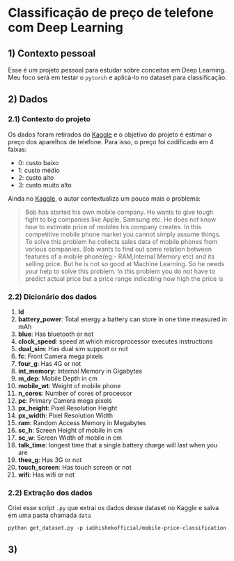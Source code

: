 # Classificação de preço de telefone com Deep Learning

## 1) Contexto pessoal

Esse é um projeto pessoal para estudar sobre conceitos em Deep Learning. Meu foco será em testar o `pytorch` e aplicá-lo no dataset para classificação.

## 2) Dados

### 2.1) Contexto do projeto

Os dados foram retirados do [Kaggle](https://www.kaggle.com/datasets/iabhishekofficial/mobile-price-classification) e o objetivo do projeto é estimar o preço dos aparelhos de telefone. Para isso, o preço foi codificado em 4 faixas:

- 0: custo baixo
- 1: custo médio
- 2: custo alto
- 3: custo muito alto

Ainda no [Kaggle](https://www.kaggle.com/datasets/iabhishekofficial/mobile-price-classification), o autor contextualiza um pouco mais o problema:

> Bob has started his own mobile company. He wants to give tough fight to big companies like Apple, Samsung etc. He does not know how to estimate price of mobiles his company creates. In this competitive mobile phone market you cannot simply assume things. To solve this problem he collects sales data of mobile phones from various companies. Bob wants to find out some relation between features of a mobile phone(eg:- RAM,Internal Memory etc) and its selling price. But he is not so good at Machine Learning. So he needs your help to solve this problem. In this problem you do not have to predict actual price but a price range indicating how high the price is

### 2.2) Dicionário dos dados

1. **Id**
2. **battery_power**: Total energy a battery can store in one time measured in mAh
3. **blue**: Has bluetooth or not
4. **clock_speed**: speed at which microprocessor executes instructions
5. **dual_sim**: Has dual sim support or not
6. **fc**: Front Camera mega pixels
7. **four_g**: Has 4G or not
8. **int_memory**: Internal Memory in Gigabytes
9. **m_dep**: Mobile Depth in cm
10. **mobile_wt**: Weight of mobile phone
11. **n_cores**: Number of cores of processor
12. **pc**: Primary Camera mega pixels
13. **px_height**: Pixel Resolution Height
14. **px_width**: Pixel Resolution Width
15. **ram**: Random Access Memory in Megabytes
16. **sc_h**: Screen Height of mobile in cm
17. **sc_w**: Screen Width of mobile in cm
18. **talk_time**: longest time that a single battery charge will last when you are
19. **thee_g**: Has 3G or not
20. **touch_screen**: Has touch screen or not
21. **wifi**: Has wifi or not

### 2.2) Extração dos dados

Criei esse script `.py` que extrai os dados desse dataset no Kaggle e salva em uma pasta chamada `data`

```
python get_dataset.py -p iabhishekofficial/mobile-price-classification
```

## 3) 